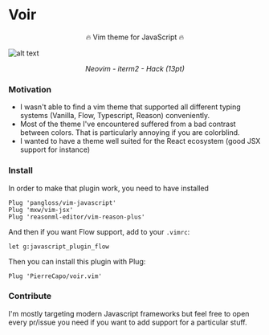 # Voir

<p align="center">
🔥 Vim theme for JavaScript </strong> 🔥
</p>


![alt text](https://github.com/PierreCapo/voir/raw/master/screenshot.png)
<p align="center">
<i>Neovim - iterm2 - Hack (13pt)</i></p>

### Motivation

- I wasn't able to find a vim theme that supported all different typing systems (Vanilla, Flow, Typescript, Reason) conveniently. 
- Most of the theme I've encountered suffered from a bad contrast between colors. That is particularly annoying if you are colorblind.
- I wanted to have a theme well suited for the React ecosystem (good JSX support for instance)

### Install

In order to make that plugin work, you need to have installed

```vim
Plug 'pangloss/vim-javascript'
Plug 'mxw/vim-jsx'
Plug 'reasonml-editor/vim-reason-plus'
```

And then if you want Flow support, add to your `.vimrc`:

```vim
let g:javascript_plugin_flow
```

Then you can install this plugin with Plug:

```vim
Plug 'PierreCapo/voir.vim'
```

### Contribute

I'm mostly targeting modern Javascript frameworks but feel free to open every pr/issue you need if you want to add support for a particular stuff.
